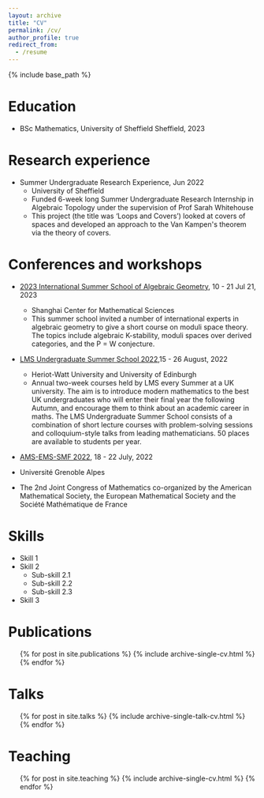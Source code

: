```yaml
---
layout: archive
title: "CV"
permalink: /cv/
author_profile: true
redirect_from:
  - /resume
---
```


{% include base_path %}

Education
======
* BSc Mathematics, University of Sheffield Sheffield, 2023

Research experience
======

  
* Summer Undergraduate Research Experience, Jun 2022
  * University of Sheffield
  * Funded 6-week long Summer Undergraduate Research Internship in Algebraic Topology under the supervision
of Prof Sarah Whitehouse
  * This project (the title was ‘Loops and Covers’) looked at covers of spaces and developed an approach to the Van
Kampen's theorem via the theory of covers.

Conferences and workshops
======
* [2023 International Summer School of Algebraic Geometry](https://scms.fudan.edu.cn/info/4503/5820.htm), 10 - 21 Jul 21, 2023
  * Shanghai Center for Mathematical Sciences
  * This summer school invited a number of international experts in algebraic geometry to give a short course on moduli space theory. The topics include algebraic K-stability, moduli spaces over derived categories, and the P = W conjecture.
    
* [LMS Undergraduate Summer School 2022](http://www.lms.macs.hw.ac.uk/),15 - 26 August, 2022
  * Heriot-Watt University and University of Edinburgh
  * Annual two-week courses held by LMS every Summer at a UK university. The aim is to introduce modern
mathematics to the best UK undergraduates who will enter their final year the following Autumn, and encourage
them to think about an academic career in maths. The LMS Undergraduate Summer School consists of a
combination of short lecture courses with problem-solving sessions and colloquium-style talks from leading
mathematicians. 50 places are available to students per year.

* [AMS-EMS-SMF 2022](https://ams-ems-smf2022.inviteo.fr/), 18 - 22 July, 2022
 * Université Grenoble Alpes
 * The 2nd Joint Congress of Mathematics co-organized by the American Mathematical Society, the European
Mathematical Society and the Société Mathématique de France





  
  
Skills
======
* Skill 1
* Skill 2
  * Sub-skill 2.1
  * Sub-skill 2.2
  * Sub-skill 2.3
* Skill 3

Publications
======
  <ul>{% for post in site.publications %}
    {% include archive-single-cv.html %}
  {% endfor %}</ul>
  
Talks
======
  <ul>{% for post in site.talks %}
    {% include archive-single-talk-cv.html %}
  {% endfor %}</ul>
  
Teaching
======
  <ul>{% for post in site.teaching %}
    {% include archive-single-cv.html %}
  {% endfor %}</ul>
  

